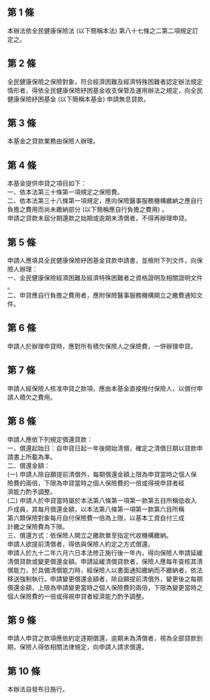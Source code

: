 第 1 條
-------
本辦法依全民健康保險法 (以下簡稱本法) 第八十七條之二第二項規定訂  
定之。

第 2 條
-------
全民健康保險之保險對象，符合經濟困難及經濟特殊困難者認定辦法規定  
情形者，得依全民健康保險紓困基金收支保管及運用辦法之規定，向全民  
健康保險紓困基金 (以下簡稱本基金) 申請無息貸款。

第 3 條
-------
本基金之貸款業務由保險人辦理。

第 4 條
-------
本基金提供申貸之項目如下：                                         
一、依本法第三十條第一項規定之保險費。                             
二、依本法第三十八條第一項規定，應向保險醫事服務機構繳納之應自行   
    負擔之費用而尚未繳納部分 (以下簡稱應自行負擔之費用) 。         
申請之貸款未屆分期還款之始期或逾期未清償者，不得再辦理申貸。

第 5 條
-------
申請人應填具全民健康保險紓困基金貸款申請書，並檢附下列文件，向保  
險人辦理：  
一、全民健康保險經濟困難及經濟特殊困難者之資格證明及相關證明文件  
    。  
二、申貸應自行負擔之費用者，應附保險醫事服務機構開立之繳費通知文  
    件。

第 6 條
-------
申請人於辦理申貸時，應對所有積欠保險人之保險費，一併辦理申貸。

第 7 條
-------
申請人經保險人核准申貸之款項，應由本基金直接撥付保險人，以償付申  
請人積欠之費用。

第 8 條
-------
申請人應依下列規定償還貸款：                                      
一、償還起始日：自申貸日起一年後開始清償，確定之清償日期以貸款申  
    請書上所載為準。                                              
二、償還金額：                                                    
 (一) 申請人除自願提前清償外，每期償還金額上限為申貸當時之個人保  
      險費的兩倍，下限為申貸當時之個人保險費的一倍或得視申貸者經  
      濟能力酌予調整。                                            
 (二) 申請人於申貸當時屬於本法第八條第一項第一款第五目所稱低收入  
      戶成員，其每月償還金額，以本法第八條第一項第一款第六目所稱  
      第六類保險對象每月自付保險費一倍為上限，以基本工資自付三成  
      計繳之保險費為下限。                                        
三、償還方式：依保險人開立之繳款單至指定代收機構繳納。            
申請人欲提前清償者，得依與保險人約定之方式償還。                  
申請人於九十二年六月六日本法修正施行後一年內，得向保險人申請延緩  
清償貸款或變更償還金額。申請延緩清償貸款者，保險人應每年查核其清  
償能力，於具備清償能力時，經保險人以書面通知繳納而不繳納者，依法  
移送強制執行。申請變更償還金額者，除自願提前清償外，變更後之每期  
償還金額，上限為申請變更當時之個人保險費的兩倍，下限為變更當時之  
個人保險費的一倍或得視申貸者經濟能力酌予調整。

第 9 條
-------
申請人申貸之款項應依約定逐期償還，逾期未為清償者，視為全部貸款到  
期，保險人得依相關法律規定，向申請人請求償還。

第 10 條
--------
本辦法自發布日施行。

